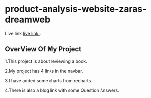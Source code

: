 # product-analysis-website-zaras-dreamweb

Live link [live link ](https://github.com/facebook/create-react-app).

## OverView Of My Project

1.This project is about reviewing a book.

2.My project has 4 links in the navbar.

3.I have added some charts from recharts.

4.There is also a blog link with some Question Answers.

